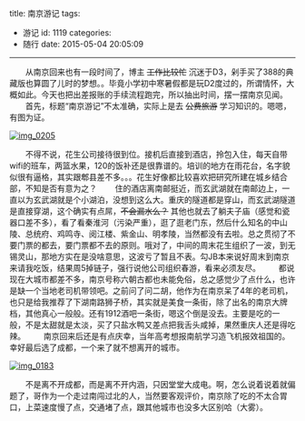 title: 南京游记
tags:
  - 游记
id: 1119
categories:
  - 随行
date: 2015-05-04 20:05:09
---

　　从南京回来也有一段时间了，博主 <del datetime="2015-05-04T10:46:29+00:00">工作比较忙</del> 沉迷于D3，剁手买了388的典藏版也算圆了儿时的梦想。。毕竟小学初中寒暑假都是玩D2度过的，所谓情怀，大概如此。今天也把出差报账的手续流程跑完，所以抽出时间，摆一摆南京见闻。
　　首先，标题“南京游记”不太准确，实际上是去 <del datetime="2015-05-04T10:46:29+00:00">公费旅游</del> 学习知识的。嗯嗯，有图为证。
<!--more-->
[![](http://ixjx-sae.stor.sinaapp.com/uploads/img_0205.jpg "img_0205")](http://ixjx.sinaapp.com/%e5%8d%97%e4%ba%ac%e6%b8%b8%e8%ae%b0/img_0205/)

　　不得不说，花生公司接待很到位。接机后直接到酒店，拎包入住，每天自带wifi的班车，两篮水果，120的饭补还是很靠谱的。培训的地方在雨花台，名字貌似很有逼格，其实跟郫县差不多。。。花生好像都比较喜欢把研究所建在城乡结合部，不知是否有意为之？
　　住的酒店离南邮挺近，而玄武湖就在南邮边上，一直以为玄武湖就是个小湖泊，没想到这么大。重庆的隧道都是穿山，而玄武湖隧道是直接穿湖，这个确实有点屌，<del datetime="2015-05-04T10:46:29+00:00">不会漏水么？</del> 其他也就去了躺夫子庙（感觉和瓷器口差不多），看了看秦淮河（污染严重），逛了逛老门东，然后什么知名的中山陵、总统府、鸡鸣寺、阅江楼、紫金山、明孝陵，当然都没有去啦。总之贯彻了不要门票的都去，要门票都不去的原则。哦对了，中间的周末花生组织了一波，到无锡灵山，那地方实在是没啥意思，这波亏了暂且不表。勾JB本来说好周末到南京来请我吃饭，结果周5掉链子，强行说他公司组织春游，看来必须友尽。
　　都说现在大城市都差不多，南京号称六朝古都也未能免俗，总之感觉少了点什么，也许是缺一个当地老司机带领吧。之前问了问二胡，他作为在南京呆了4年的老司机，也只是给我推荐了下湖南路狮子桥，其实就是美食一条街，除了出名的南京大牌档，其他真心一般般。还有1912酒吧一条街，嗯这个倒是没去。主要是吃的一般，不是太甜就是太淡，买了只盐水鸭又差点把我舌头咸掉，果然重庆人还是得吃辣。
　　南京回来后还是有点庆幸，当年高考想报南航学习造飞机报效祖国的。幸好最后选了成都，一个来了就不想离开的城市。

[![](http://ixjx-sae.stor.sinaapp.com/uploads/img_0183.jpg "img_0183")](http://ixjx.sinaapp.com/%e5%8d%97%e4%ba%ac%e6%b8%b8%e8%ae%b0/img_0183/)

　　不是离不开成都，而是离不开内涵，只因堂堂大成电。啊，怎么说着说着就偏题了，哥作为一个走过南闯过北的人，当然要客观评价，南京除了吃的不太合胃口，上菜速度慢了点，交通堵了点，跟其他城市也没多大区别哈（大雾）。
